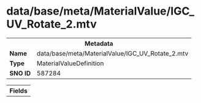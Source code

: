 <h1>data/base/meta/MaterialValue/IGC_UV_Rotate_2.mtv</h1><table><tr><th colspan="100%">Metadata</th></tr><tr><td><b>Name</b></td><td>data/base/meta/MaterialValue/IGC_UV_Rotate_2.mtv</td></tr><tr><td><b>Type</b></td><td>MaterialValueDefinition</td></tr><tr><td><b>SNO ID</b></td><td>587284</td></tr></table>

<table><tr><th colspan="100%">Fields</th></tr></table>

